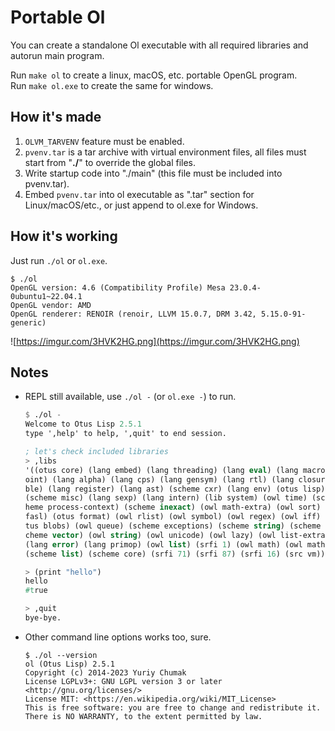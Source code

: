 Portable Ol
===========

You can create a standalone Ol executable with all required libraries and autorun main program.

Run `make ol` to create a linux, macOS, etc. portable OpenGL program.  
Run `make ol.exe` to create the same for windows.

How it's made
-------------
1. `OLVM_TARVENV` feature must be enabled.
1. `pvenv.tar` is a tar archive with virtual environment files,
   all files must start from "**./**" to override the global files.
1. Write startup code into "./main" (this file must be included into pvenv.tar).
1. Embed `pvenv.tar` into ol executable as ".tar" section for Linux/macOS/etc.,
   or just append to ol.exe for Windows.

How it's working
----------------
Just run `./ol` or `ol.exe`.  
```
$ ./ol
OpenGL version: 4.6 (Compatibility Profile) Mesa 23.0.4-0ubuntu1~22.04.1
OpenGL vendor: AMD
OpenGL renderer: RENOIR (renoir, LLVM 15.0.7, DRM 3.42, 5.15.0-91-generic)
```
![https://imgur.com/3HVK2HG.png](https://imgur.com/3HVK2HG.png)

Notes
-----

* REPL still available, use `./ol -` (or `ol.exe -`) to run.
  ```scheme
  $ ./ol -
  Welcome to Otus Lisp 2.5.1
  type ',help' to help, ',quit' to end session.

  ; let's check included libraries
  > ,libs
  '((otus core) (lang embed) (lang threading) (lang eval) (lang macro) (lang fixedp
  oint) (lang alpha) (lang cps) (lang gensym) (lang rtl) (lang closure) (lang assem
  ble) (lang register) (lang ast) (scheme cxr) (lang env) (otus lisp) (scheme read)
  (scheme misc) (lang sexp) (lang intern) (lib system) (owl time) (scheme base) (sc
  heme process-context) (scheme inexact) (owl math-extra) (owl sort) (owl io) (otus
  fasl) (otus format) (owl rlist) (owl symbol) (owl regex) (owl iff) (owl parse) (o
  tus blobs) (owl queue) (scheme exceptions) (scheme string) (scheme bytevector) (s
  cheme vector) (owl string) (owl unicode) (owl lazy) (owl list-extra) (otus async)
  (lang error) (lang primop) (owl list) (srfi 1) (owl math) (owl math fp) (owl ff) 
  (scheme list) (scheme core) (srfi 71) (srfi 87) (srfi 16) (src vm))

  > (print "hello")
  hello
  #true
  
  > ,quit
  bye-bye.
  ```

* Other command line options works too, sure.
  ```
  $ ./ol --version
  ol (Otus Lisp) 2.5.1
  Copyright (c) 2014-2023 Yuriy Chumak
  License LGPLv3+: GNU LGPL version 3 or later <http://gnu.org/licenses/>
  License MIT: <https://en.wikipedia.org/wiki/MIT_License>
  This is free software: you are free to change and redistribute it.
  There is NO WARRANTY, to the extent permitted by law.
  ```
